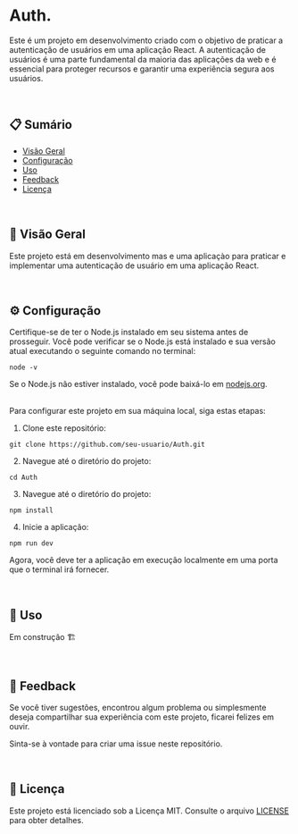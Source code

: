 # Auth.

Este é um projeto em desenvolvimento criado com o objetivo de praticar a autenticação de usuários em uma aplicação React. A autenticação de usuários é uma parte fundamental da maioria das aplicações da web e é essencial para proteger recursos e garantir uma experiência segura aos usuários.

<br/>

## 📋 Sumário

- [Visão Geral](#visão-geral)
- [Configuração](#configuração)
- [Uso](#uso)
- [Feedback](#feedback)
- [Licença](#licença)

<br/>

## 📖 Visão Geral

Este projeto está em desenvolvimento mas e uma aplicaçào para praticar e implementar uma autenticação de usuário em uma aplicação React.

<br/>

## ⚙️ Configuração

Certifique-se de ter o Node.js instalado em seu sistema antes de prosseguir. Você pode verificar se o Node.js está instalado e sua versão atual executando o seguinte comando no terminal:
```
node -v
```

Se o Node.js não estiver instalado, você pode baixá-lo em [nodejs.org](https://nodejs.org/en).  
<br/>

Para configurar este projeto em sua máquina local, siga estas etapas:  
1. Clone este repositório:
```
git clone https://github.com/seu-usuario/Auth.git
```

2. Navegue até o diretório do projeto:
```
cd Auth
```

3. Navegue até o diretório do projeto:
```
npm install
```

4. Inicie a aplicação:
```
npm run dev
```

Agora, você deve ter a aplicação em execução localmente em uma porta que o terminal irá fornecer.

<br/>

## 🚀 Uso

Em construção 🏗️

<br/>

## 🤝 Feedback

Se você tiver sugestões, encontrou algum problema ou simplesmente deseja compartilhar sua experiência com este projeto, ficarei felizes em ouvir.

Sinta-se à vontade para criar uma issue neste repositório.

<br/>

## 📄 Licença

Este projeto está licenciado sob a Licença MIT. Consulte o arquivo [LICENSE](LICENSE) para obter detalhes.
